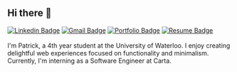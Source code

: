 ## Hi there 👋
[![Linkedin Badge](https://img.shields.io/badge/-LinkedIn-blue?style=flat-rectangle&logo=Linkedin&logoColor=white&link=https://www.linkedin.com/in/patrick-du3/)](https://www.linkedin.com/in/patrick-du3/)
[![Gmail Badge](https://img.shields.io/badge/-Gmail-c14438?style=flat-rectangle&logo=Gmail&logoColor=white&link=mailto:patrickduu@gmail.com)](mailto:patrickduu@gmail.com)
[![Portfolio Badge](https://img.shields.io/badge/-Portfolio-A29BFE?style=flat-rectangle&link=https:patrickdu.com)](https://patrickdu.com)
[![Resume Badge](https://img.shields.io/badge/-Resume-B2BEC3?style=flat-rectangle&link=https://patrickdu.com/static/media/Resume.8bda50f2.pdf)](https://patrickdu.com/static/media/Resume.8bda50f2.pdf)
<br/>
<br/>
I'm Patrick, a 4th year student at the University of Waterloo. I enjoy creating delightful web experiences focused on functionality and minimalism. Currently, I'm interning as a Software Engineer at Carta.
<br/>
